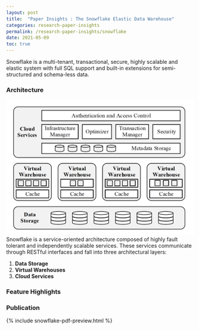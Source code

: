 ```yaml
---
layout: post
title:  "Paper Insights : The Snowflake Elastic Data Warehouse"
categories: research-paper-insights
permalink: /research-paper-insights/snowflake
date: 2021-05-09
toc: true
---
```


Snowflake is a multi-tenant, transactional, secure, highly scalable and elastic system with full SQL support and 
built-in extensions for semi-structured and schema-less data.  

### Architecture 
![](/img/snowflake_architecture.png "Multi Cluster, Shared Data Architecture")  
Snowflake is a service-oriented architecture composed of highly fault tolerant and independently scalable services.
These services communicate through RESTful interfaces and fall into three architectural layers:  

1. **Data Storage** 
2. **Virtual Warehouses**
3. **Cloud Services**

### Feature Highlights  


### Publication
{% include snowflake-pdf-preview.html %}

